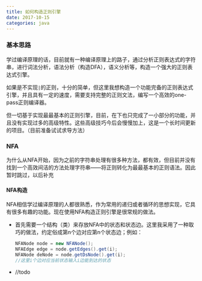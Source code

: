 ```yaml
---
title: 如何构造正则引擎
date: 2017-10-15
categories: java
---
```


### 基本思路

学过编译原理的话，目前就有一种编译原理上的路子，通过分析正则表达式的字符串，进行词法分析，语法分析（构造DFA），语义分析等，构造一个强大的正则表达式引擎。

如果是不实现`|`的正则，十分的简单，但这里我想构造一个功能完备的正则表达式引擎，并且具有一定的速度，需要支持完整的正则文法，编写一个高效的one-pass正则编译器。

但一切基于实现最最基本的正则引擎，目前，在下也只完成了一小部分的功能，并且没有实现过多的高级特性。这些高级技巧今后会慢慢加上，这是一个长时间更新的项目。（目前准备试试求导方法）

<!--more-->

### NFA

为什么从NFA开始，因为之前的字符串处理有很多种方法，都有效，但目前并没有找到一个高效间洁的方法处理字符串——将正则转化为最最基本的正则语法。因此暂时跳过，以后补充

#### NFA构造

NFA相信学过编译原理的人都很熟悉，作为常用的递归或者循环的思想实现，它具有很多有趣的功能。现在使用NFA构造正则引擎是很常规的做法。

- 首先需要一个结构（类）来存放NFA中的状态和状态边。这里我采用了一种取巧的做法，约定俗成第n个边对应第n个状态边；例如：

  ```java
  NFANode node = new NFANode();
  NFAEdge edge = node.getEdges().get(i);
  NFANode deNode = node.getDsNode().get(i);
  //这里i个边对应当前状态输入i边能到达的状态
  ```

- //todo